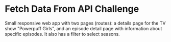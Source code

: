 # Fetch Data From API Challenge

Small responsive web app with two pages (routes): a details page for the TV show "Powerpuff Girls",
and an episode detail page with information about specific episodes.
It also has a filter to select seasons.